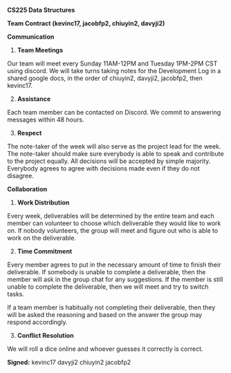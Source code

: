 ﻿**CS225 Data Structures**


**Team Contract (kevinc17, jacobfp2, chiuyin2, davyji2)**


**Communication**
1. **Team Meetings**


Our team will meet every Sunday 11AM-12PM and Tuesday 1PM-2PM CST using discord. We will take turns taking notes for the Development Log in a shared google docs, in the order of chiuyin2, davyji2, jacobfp2, then kevinc17.


2. **Assistance**


Each team member can be contacted on Discord. We commit to answering messages within 48 hours.


3. **Respect**


The note-taker of the week will also serve as the project lead for the week. The note-taker should make sure everybody is able to speak and contribute to the project equally. All decisions will be accepted by simple majority. Everybody agrees to agree with decisions made even if they do not disagree. 


**Collaboration**
1. **Work Distribution**


Every week, deliverables will be determined by the entire team and each member can volunteer to choose which deliverable they would like to work on. If nobody volunteers, the group will meet and figure out who is able to work on the deliverable.


2. **Time Commitment**


Every member agrees to put in the necessary amount of time to finish their deliverable. If somebody is unable to complete a deliverable, then the member will ask in the group chat for any suggestions. If the member is still unable to complete the deliverable, then we will meet and try to switch tasks. 


If a team member is habitually not completing their deliverable, then they will be asked the reasoning and based on the answer the group may respond accordingly. 


3. **Conflict Resolution**


We will roll a dice online and whoever guesses it correctly is correct.

**Signed:**
kevinc17
davyji2
chiuyin2
jacobfp2
